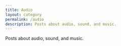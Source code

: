 ```yaml
---
title: Audio
layout: category
permalink: /audio
description: Posts about audio, sound, and music.
---
```


Posts about audio, sound, and music.
